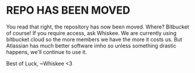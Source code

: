 # REPO HAS BEEN MOVED
You read that right, the repository has now been moved. Where? Bitbucket of course!
If you require access, ask Whiskee. We are currently using bitbucket cloud so the more members we have the more it costs us.
But Atlassian has much better software imho so unless something drastic happens, we'll continue to use it.

Best of Luck,
~Whiskee <3
